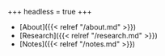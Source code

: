 +++
headless = true
+++

- [About]({{< relref "/about.md" >}})
- [Research]({{< relref "/research.md" >}})
- [Notes]({{< relref "/notes.md" >}})